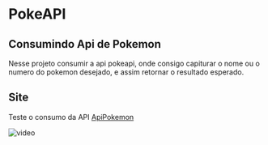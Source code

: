 # PokeAPI

## Consumindo Api de Pokemon

Nesse projeto consumir a api pokeapi, onde consigo capiturar o nome ou o numero do pokemon desejado, e assim retornar o resultado esperado.

## Site

Teste o consumo da API [ApiPokemon](https://devfelipenunes.github.io/ApiPokemon/)

![video](https://user-images.githubusercontent.com/81275678/158929763-d8f174b4-88ab-48d2-83e8-8bb997407b77.gif)
